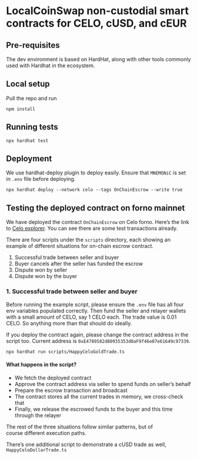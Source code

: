 # LocalCoinSwap non-custodial smart contracts for CELO, cUSD, and cEUR

## Pre-requisites

The dev environment is based on HardHat, along with other tools commonly used with Hardhat in the ecosystem.

## Local setup

Pull the repo and run

```
npm install
```

## Running tests

```
npx hardhat test
```

## Deployment

We use hardhat-deploy plugin to deploy easily. Ensure that `MNEMONiC` is set in `.env` file before deploying.

```
npx hardhat deploy --network celo --tags OnChainEscrow --write true
```

## Testing the deployed contract on forno mainnet

We have deployed the contract `OnChainEscrow` on Celo forno. Here’s the link to [Celo explorer](https://explorer.celo.org/address/0xE4789582d80935353d0aF9f46e07e61649c97339/transactions). You can see there are some test transactions already.

There are four scripts under the `scripts` directory, each showing an example of different situations for on-chain escrow contract.

 1. Successful trade between seller and buyer
 2. Buyer cancels after the seller has funded the escrow
 3. Dispute won by seller
 4. Dispute won by the buyer

### 1. Successful trade between seller and buyer

Before running the example script, please ensure the `.env` file has all four env variables populated correctly. Then fund the seller and relayer wallets with a small amount of CELO, say 1 CELO each. The trade value is 0.01 CELO. So anything more than that should do ideally.

If you deploy the contract again, please change the contract address in the script too. Current address is `0xE4789582d80935353d0aF9f46e07e61649c97339`.

```
npx hardhat run scripts/HappyCeloGoldTrade.ts
```

#### What happens in the script?


 - We fetch the deployed contract
 - Approve the contract address via seller to spend funds on seller’s behalf
 - Prepare the escrow transaction and broadcast
 - The contract stores all the current trades in memory, we cross-check that
 - Finally, we release the escrowed funds to the buyer and this time through the relayer

The rest of the three situations follow similar patterns, but of course different execution paths.

There’s one additional script to demonstrate a cUSD trade as well, `HappyCeloDollarTrade.ts`
